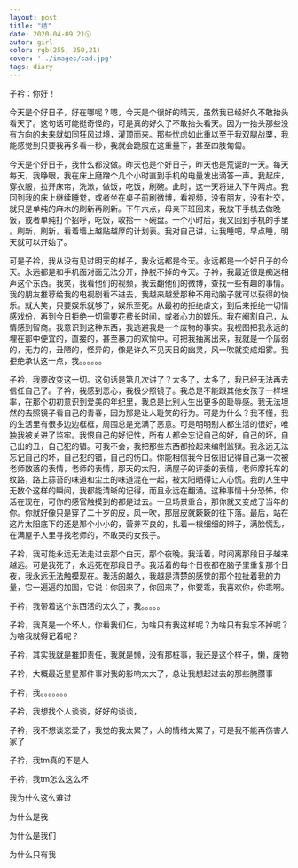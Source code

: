 ```yaml
---
layout: post
title: "结"
date: 2020-04-09 21🕥
autor: girl
color: rgb(255, 250,21)
cover: '../images/sad.jpg'
tags: diary
---
```

子衿：你好！

今天是个好日子，好在哪呢？嗯，今天是个很好的晴天，虽然我已经好久不敢抬头看天了。这句话可能挺奇怪的，可是真的好久了不敢抬头看天。因为一抬头那些没有方向的未来就如同狂风过境，灌顶而来。那些忧虑如此重以至于我双腿战栗，我能感觉到只要我再多看一秒，我就会跪服在这重量下，甚至四肢匍匐。

今天是个好日子，我什么都没做。昨天也是个好日子，昨天也是荒诞的一天。每天每天，我睁眼，我在床上磨蹭个几个小时直到手机的电量发出滴答一声。我起床，穿衣服，拉开床帘，洗漱，做饭，吃饭，刷碗。此时，这一天将进入下午两点。我回到我的床上继续睡觉，或者坐在桌子前刷微博，看视频，没有朋友，没有社交，就只是单纯的麻木的刷新再刷新。下午六点，母亲下班回来，我放下手机去做晚饭，或者单纯打个招呼，吃饭，收拾一下碗盘。一个小时后，我又回到手机的手里 。刷新，刷新，看着墙上越贴越厚的计划表。我对自己讲，让我睡吧，早点睡，明天就可以开始了。

可是子衿，我从没有见过明天的样子，我永远都是今天。永远都是一个好日子的今天。永远都是和手机面对面无法分开，挣脱不掉的今天。子衿，我最近很是痴迷相声这个东西。我笑，我看他们的视频，我去翻他们的微博，查找一些有趣的事情。我的朋友推荐给我的电视剧看不进去，我越来越爱那种不用动脑子就可以获得的快乐。就大笑，只要娱乐就够了，娱乐至死。从最初的拒绝虐文，到后来拒绝一切情感戏份，再到今日拒绝一切需要花费长时间，或者心力的娱乐。我在阉割自己，从情感到智商。我意识到这种东西，我逃避我是一个废物的事实。我视图把我永远的埋在那中便宜的，直接的，甚至暴力的欢愉中。可把我抽离出来，我就是一个孱弱的，无力的，丑陋的，怪异的，像是许久不见天日的幽灵，风一吹就变成烟雾。我拒绝承认这一点，我。。。。。。

子衿，我要改变这一切。这句话是第几次讲了？太多了，太多了，我已经无法再去信任自己了。子衿，我感到恶心，我极少照镜子。我总是不能跟其他女孩子一样坦率，在那个初初意识到爱美的年纪里，我总是比别人生出更多的耻辱感。我无法坦然的去照镜子看自己的青春，因为那是让人耻笑的行为。可是为什么？我不懂，我的生活里有很多边边框框，周围总是充满了恶意。可是明明别人都生活的很好，唯独我被关进了监牢。我恨自己的好记性，所有人都会忘记自己的好，自己的坏，自己出的丑，自己犯的错。可我不会，我把那些东西都捡起来编制监狱。我永远无法忘记自己的坏，自己犯的错，自己的伤口。你能相信我今日依旧记得自己第一次被老师数落的表情，老师的表情，那天的太阳，满屋子的评委的表情，老师摩托车的纹路，路上蒜苔的味道和尘土的味道混在一起，被太阳晒得让人心慌。我的人生中无数个这样的瞬间，我都能清晰的记得，而且永远在翻涌。这种事情十分恐怖，你活在现在，可你的感官触摸到的都是过去。一旦场景重合，那你就又变成了当年的你。你就好像只是穿了二十岁的皮，风一吹，那层皮就簌簌的往下落。最后，站在这片太阳底下的还是那个小小的，营养不良的，扎着一根细细的辫子，满脸慌乱，在满屋子人里寻找老师的，不敢哭的女孩子。

子衿，我可能永远无法走过去那个白天，那个夜晚。我活着，时间离那段日子越来越远。可是我死了，永远死在那段日子。我活着的每个日夜都在脑子里重复那个日夜，我永远无法触摸现在。我活的越久，我越是清楚的感觉的那个拉扯着我的力量，它一遍遍的加固，它说：你回来了，你回来了，你要乖，我喜欢你，你乖啊。

子衿，我带着这个东西活的太久了，我。。。。。

子衿，我真是一个坏人，你看我们仨，为啥只有我这样呢？为啥只有我忘不掉呢？为啥我就得记着呢？

子衿，其实我就是推卸责任，我就是懒，没有那桩事，我还是这个样子，懒，废物

子衿，大概最近星星那件事对我的影响太大了，总让我想起过去的那些腌臜事

子衿，我。。。。。。。

子衿，我想找个人谈谈，好好的谈谈，

子衿，我不想谈恋爱了，我觉的我太累了，人的情绪太累了，可是我不能再伤害人家了

子衿，我tm真的不是人

子衿，我tm怎么这么坏

我为什么这么难过

为什么是我

为什么是我们

为什么只有我
